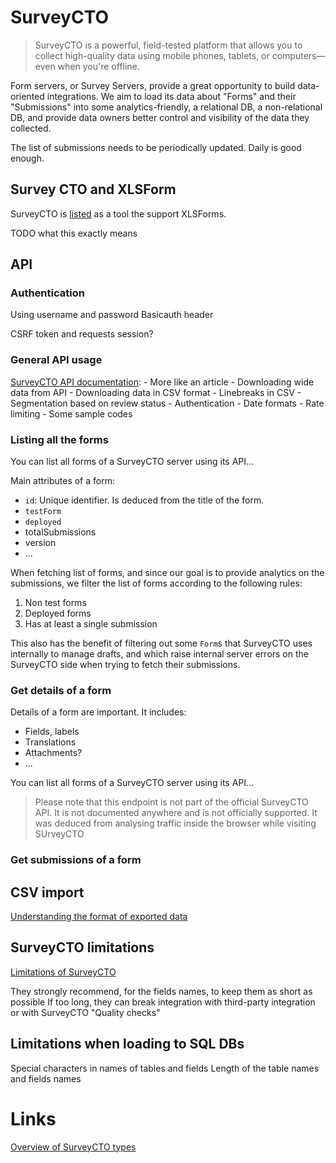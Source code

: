 # SurveyCTO

> SurveyCTO is a powerful, field-tested platform that allows you to collect high-quality data using mobile phones, tablets, or computers—even when you're offline.

Form servers, or Survey Servers, provide a great opportunity to build data-oriented integrations.
We aim to load its data about "Forms" and their "Submissions" into some analytics-friendly, a relational DB, a non-relational DB, and provide data owners better control and visibility of the data they collected.

The list of submissions needs to be periodically updated. Daily is good enough.

## Survey CTO and XLSForm

SurveyCTO is [listed](https://xlsform.org/en/#tools-that-support-xlsforms) as a tool the support XLSForms.

TODO what this exactly means

## API

### Authentication

Using username and password
Basicauth header

CSRF token and requests session?

### General API usage

[SurveyCTO API documentation](https://support.surveycto.com/hc/en-us/articles/360033156894?flash_digest=d76dde7c3ffc40f4a7f0ebd87596d32f3a52304f):
    - More like an article
    - Downloading wide data from API
    - Downloading data in CSV format
    - Linebreaks in CSV
    - Segmentation based on review status
    - Authentication
    - Date formats
    - Rate limiting
    - Some sample codes

### Listing all the forms

You can list all forms of a SurveyCTO server using its API...

Main attributes of a form:
- `id`: Unique identifier. Is deduced from the title of the form.
- `testForm`
- `deployed`
- totalSubmissions
- version
- ...

When fetching list of forms, and since our goal is to provide analytics on the submissions, we filter the list of forms according to the following rules:
1. Non test forms
2. Deployed forms
3. Has at least a single submission

This also has the benefit of filtering out some `Form`s that SurveyCTO uses internally to manage drafts, and which raise internal server errors on the SurveyCTO side when trying to fetch their submissions.
### Get details of a form

Details of a form are important. It includes:
- Fields, labels
- Translations
- Attachments?
- ...


You can list all forms of a SurveyCTO server using its API...

> Please note that this endpoint is not part of the official SurveyCTO API. It is not documented anywhere and is not officially supported. It was deduced from analysing traffic inside the browser while visiting SUrveyCTO
### Get submissions of a form

<!-- TODO -->

## CSV import

[Understanding the format of exported data](https://docs.surveycto.com/05-exporting-and-publishing-data/01-overview/09.data-format.html)

## SurveyCTO limitations

[Limitations of SurveyCTO](https://support.surveycto.com/hc/en-us/articles/360045646133-Limitations-of-SurveyCTO)

They strongly recommend, for the fields names, to keep them as short as possible
If too long, they can break integration with third-party integration or with SurveyCTO "Quality checks"

## Limitations when loading to SQL DBs

Special characters in names of tables and fields
Length of the table names and fields names


# Links

[Overview of SurveyCTO types](https://docs.surveycto.com/02-designing-forms/01-core-concepts/03a.field-types-text.html)
